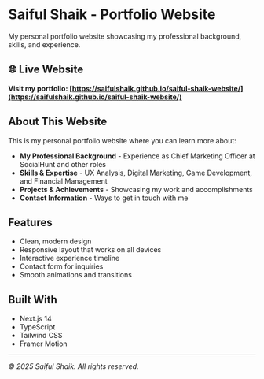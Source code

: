 # Saiful Shaik - Portfolio Website

My personal portfolio website showcasing my professional background, skills, and experience.

## 🌐 Live Website

**Visit my portfolio: [https://saifulshaik.github.io/saiful-shaik-website/](https://saifulshaik.github.io/saiful-shaik-website/)**

## About This Website

This is my personal portfolio website where you can learn more about:

- **My Professional Background** - Experience as Chief Marketing Officer at SocialHunt and other roles
- **Skills & Expertise** - UX Analysis, Digital Marketing, Game Development, and Financial Management
- **Projects & Achievements** - Showcasing my work and accomplishments
- **Contact Information** - Ways to get in touch with me

## Features

- Clean, modern design
- Responsive layout that works on all devices
- Interactive experience timeline
- Contact form for inquiries
- Smooth animations and transitions

## Built With

- Next.js 14
- TypeScript
- Tailwind CSS
- Framer Motion

---

*© 2025 Saiful Shaik. All rights reserved.*